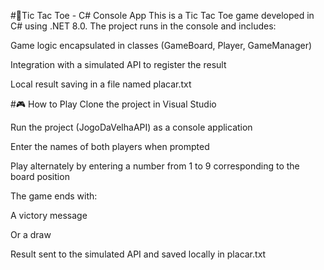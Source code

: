 #🚀Tic Tac Toe - C# Console App
This is a Tic Tac Toe game developed in C# using .NET 8.0.
The project runs in the console and includes:

Game logic encapsulated in classes (GameBoard, Player, GameManager)

Integration with a simulated API to register the result

Local result saving in a file named placar.txt

#🎮 How to Play
Clone the project in Visual Studio

Run the project (JogoDaVelhaAPI) as a console application

Enter the names of both players when prompted

Play alternately by entering a number from 1 to 9 corresponding to the board position

The game ends with:

A victory message

Or a draw

Result sent to the simulated API and saved locally in placar.txt
